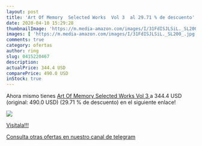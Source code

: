 ```yaml
---
layout: post
title: 'Art Of Memory  Selected Works  Vol 3  al 29.71 % de descuento'
date: 2020-04-10 15:29:28
thumbnailImage: 'https://m.media-amazon.com/images/I/31FdISJLSiL._SL200_.jpg'
images: [ 'https://m.media-amazon.com/images/I/31FdISJLSiL._SL200_.jpg' ]
comments: true
category: ofertas
author: ring
slug: 0415220467
description:
actualPrice: 344.4 USD
comparePrice: 490.0 USD
inStock: true
---
```


Ahora mismo tienes [Art Of Memory  Selected Works  Vol 3 ](https://www.amazon.com/dp/0415220467/?tag=redken08-20) a 344.4 USD (original: 490.0 USD) (29.71 %  de descuento) en el siguiente enlace!

[![](https://m.media-amazon.com/images/I/31FdISJLSiL._SL200_.jpg)](https://www.amazon.com/dp/0415220467/?tag=redken08-20)

[Visítala!!!](https://www.amazon.com/dp/0415220467/?tag=redken08-20)

[Consulta otras ofertas en nuestro canal de telegram](https://t.me/s/ofertas25)
